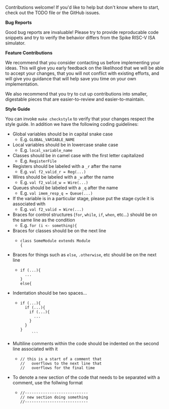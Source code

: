 Contributions welcome!
If you'd like to help but don't know where to start, check out the TODO file or the GitHub issues. 

**Bug Reports**

Good bug reports are invaluable!
Please try to provide reproducable code snippets and try to verify the behavior differs from the Spike RISC-V ISA simulator. 

**Feature Contributions**

We recommend that you consider contacting us before implementing your ideas.
This will give you early feedback on the likelihood that we will be able to accept your changes, that you will not conflict with existing efforts, and will give you guidance that will help save you time on your own implementation.

We also recommend that you try to cut up contributions into smaller, digestable pieces that are easier-to-review and easier-to-maintain.

**Style Guide**

You can invoke `make checkstyle` to verify that your changes respect the style guide.
In addition we have the following coding guidelines:

* Global variables should be in capital snake case
    * E.g. `GLOBAL_VARIABLE_NAME`
* Local variables should be in lowercase snake case
    * E.g. `local_variable_name`
* Classes should be in camel case with the first letter capitalized
    * E.g. `RegisterFile`
* Registers should be labeled with a `_r` after the name
    * E.g. `val f2_valid_r = Reg(...)`
* Wires should be labeled with a `_w` after the name
    * E.g. `val f2_valid_w = Wire(...)`
* Queues should be labeled with a `_q` after the name
    * E.g. `val imem_resp_q = Queue(...)`
* If the variable is in a particular stage, please put the stage cycle it is associated with
    * E.g. `val f2_valid = Wire(...)`
* Braces for control structures (`for`, `while`, `if`, `when`, etc...) should be on the same line as the condition
    * E.g. `for (i <- something){`
* Braces for classes should be on the next line
    * ```
      class SomeModule extends Module
      {
      ```
* Braces for things such as `else`, `.otherwise`, etc should be on the next line
    * ```
      if (...){
        ...
      }
      else{
      ```
* Indentation should be two spaces...
    * ```
      if (...){
        if (...){
          if (...){
            ...
          }
        }
      }
           ```
* Multiline comments within the code should be indented on the second line associated with it
    * ```
      // this is a start of a comment that
      //   overflows to the next line that
      //   overflows for the final time
      ```
* To denote a new section of the code that needs to be separated with a comment, use the follwing format
    * ```
      //----------------------------
      // new section doing something
      //----------------------------
      ```
